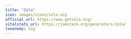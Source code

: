 ```yaml
---
title: "Zola"
icon: images/icons/zola.svg
official_url: https://www.getzola.org/
vitalstats_url: https://jamstack.org/generators/zola/
taxonomy: ssg
---
```

